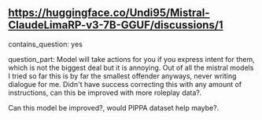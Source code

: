 ## https://huggingface.co/Undi95/Mistral-ClaudeLimaRP-v3-7B-GGUF/discussions/1

contains_question: yes

question_part: Model will take actions for you if you express intent for them, which is not the biggest deal but it is annoying. Out of all the mistral models I tried so far this is by far the smallest offender anyways, never writing dialogue for me. Didn't have success correcting this with any amount of instructions, can this be improved with more roleplay data?.

Can this model be improved?, would PIPPA dataset help maybe?.